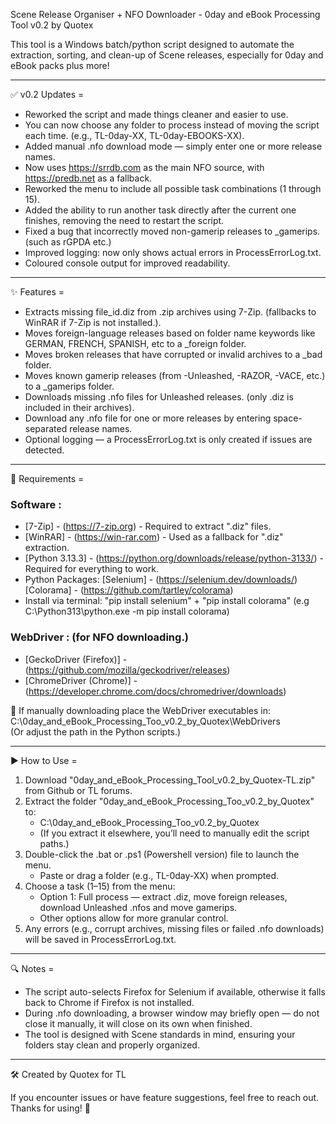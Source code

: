 Scene Release Organiser + NFO Downloader - 0day and eBook Processing Tool v0.2 by Quotex

This tool is a Windows batch/python script designed to automate the extraction, sorting, and clean-up of Scene releases, especially for 0day and eBook packs plus more!
_____________________________________________________________________________________
✅ v0.2 Updates =

- Reworked the script and made things cleaner and easier to use.
- You can now choose any folder to process instead of moving the script each time. (e.g., TL-0day-XX, TL-0day-EBOOKS-XX).
- Added manual .nfo download mode — simply enter one or more release names.
- Now uses https://srrdb.com as the main NFO source, with https://predb.net as a fallback.
- Reworked the menu to include all possible task combinations (1 through 15).
- Added the ability to run another task directly after the current one finishes, removing the need to restart the script.
- Fixed a bug that incorrectly moved non-gamerip releases to _gamerips. (such as rGPDA etc.)
- Improved logging: now only shows actual errors in ProcessErrorLog.txt.
- Coloured console output for improved readability.
_____________________________________________________________________________________
✨ Features =

- Extracts missing file_id.diz from .zip archives using 7-Zip. (fallbacks to WinRAR if 7-Zip is not installed.).
- Moves foreign-language releases based on folder name keywords like GERMAN, FRENCH, SPANISH, etc to a _foreign folder. 
- Moves broken releases that have corrupted or invalid archives to a _bad folder.
- Moves known gamerip releases (from -Unleashed, -RAZOR, -VACE, etc.) to a _gamerips folder.
- Downloads missing .nfo files for Unleashed releases. (only .diz is included in their archives).
- Download any .nfo file for one or more releases by entering space-separated release names.
- Optional logging — a ProcessErrorLog.txt is only created if issues are detected.
_____________________________________________________________________________________
🔧 Requirements =

### Software :

- [7-Zip] - (https://7-zip.org) - Required to extract ".diz" files.
- [WinRAR] - (https://win-rar.com) - Used as a fallback for ".diz" extraction.
- [Python 3.13.3] - (https://python.org/downloads/release/python-3133/) - Required for everything to work.
- Python Packages: [Selenium] - (https://selenium.dev/downloads/)
                   [Colorama] - (https://github.com/tartley/colorama)
- Install via terminal: "pip install selenium" + "pip install colorama" (e.g C:\Python313\python.exe -m pip install colorama)

### WebDriver : (for NFO downloading.)

- [GeckoDriver (Firefox)] - (https://github.com/mozilla/geckodriver/releases)
- [ChromeDriver (Chrome)] - (https://developer.chrome.com/docs/chromedriver/downloads)

📂 If manually downloading place the WebDriver executables in: C:\0day_and_eBook_Processing_Too_v0.2_by_Quotex\WebDrivers\
   (Or adjust the path in the Python scripts.)
_____________________________________________________________________________________
▶️ How to Use =

1. Download "0day_and_eBook_Processing_Tool_v0.2_by_Quotex-TL.zip" from Github or TL forums.
2. Extract the folder "0day_and_eBook_Processing_Too_v0.2_by_Quotex" to:
   - C:\0day_and_eBook_Processing_Too_v0.2_by_Quotex
   - (If you extract it elsewhere, you’ll need to manually edit the script paths.)
3. Double-click the .bat or .ps1 (Powershell version) file to launch the menu.
   - Paste or drag a folder (e.g., TL-0day-XX) when prompted.
4. Choose a task (1–15) from the menu:
   - Option 1: Full process — extract .diz, move foreign releases, download Unleashed .nfos and move gamerips.
   - Other options allow for more granular control.
5. Any errors (e.g., corrupt archives, missing files or failed .nfo downloads) will be saved in ProcessErrorLog.txt.
_____________________________________________________________________________________
🔍 Notes =

- The script auto-selects Firefox for Selenium if available, otherwise it falls back to Chrome if Firefox is not installed.
- During .nfo downloading, a browser window may briefly open — do not close it manually, it will close on its own when finished.
- The tool is designed with Scene standards in mind, ensuring your folders stay clean and properly organized.
_____________________________________________________________________________________
🛠️ Created by Quotex for TL

If you encounter issues or have feature suggestions, feel free to reach out. Thanks for using! 🙂
